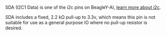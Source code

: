 SDA (I2C1 Data) is one of the i2c pins on BeagleY-AI, [learn more about i2c](/pinout/i2c).

SDA includes a fixed, 2.2 kΩ pull-up to 3.3v, which means this pin is not suitable for use as a general purpose IO where no pull-up resistor is desired.